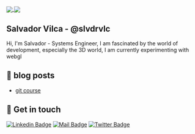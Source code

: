
<a href="https://github.com/anuraghazra/github-readme-stats">
  <img align="center" src="https://github-readme-stats.vercel.app/api?username=slvdrvlc&count_private=true&show_icons=true&include_all_commits=true&hide_border=true&hide_title=true&theme=dracula" />
</a>
<a href="https://github.com/anuraghazra/github-readme-stats">
  <img align="center" src="https://github-readme-stats.vercel.app/api/top-langs/?username=slvdrvlc&langs_count=3&hide_title=true&hide_border=true&theme=dracula" />
</a>


## Salvador Vilca - @slvdrvlc

Hi, I'm Salvador - Systems Engineer, I am fascinated by the world of development, especially the 3D world, I am currently experimenting with webgl


## 📜 blog posts

<!-- BLOG-POST-LIST:START -->
- [git course](https://slvdrvlc.wordpress.com)

<!-- BLOG-POST-LIST:END -->

## 🖖 Get in touch

[![Linkedin Badge](https://img.shields.io/badge/linkedin-%230077B5.svg?&style=for-the-badge&logo=linkedin&logoColor=white)](https://www.linkedin.com/in/slvdrvlc/)
[![Mail Badge](https://img.shields.io/badge/email-c14438?style=for-the-badge&logo=Gmail&logoColor=white&link=mailto:slvdrvlc@gmail.com)](mailto:slvdrvlc@gmail.com)
[![Twitter Badge](https://img.shields.io/badge/twitter-1DA1F2?style=for-the-badge&logo=twitter&logoColor=white)](https://twitter.com/slvdrvlc)

<!--
[![Medium Badge](https://img.shields.io/badge/medium-333?style=for-the-badge&logo=medium&logoColor=white)](https://medium.com/@slvdrvlc)

## ☕ Buy me a coffee
<a href="https://www.buymeacoffee.com/slvdrvlc" target="_blank"><img src="https://www.buymeacoffee.com/assets/img/custom_images/orange_img.png" alt="Buy Me A Coffee" style="height: 41px !important;width: 174px !important;box-shadow: 0px 3px 2px 0px rgba(190, 190, 190, 0.5) !important;-webkit-box-shadow: 0px 3px 2px 0px rgba(190, 190, 190, 0.5) !important;" ></a>
          *
[![Patreon Badge](https://img.shields.io/endpoint.svg?url=https%3A%2F%2Fshieldsio-patreon.vercel.app%2Fapi%3Fusername%3Dslvdrvlc%26type%3Dpatrons&style=for-the-badge)](https://www.patreon.com/slvdrvlc)
-->



